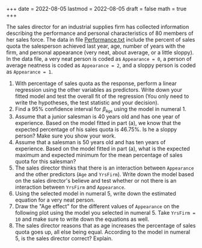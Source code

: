 +++
date      = 2022-08-05
lastmod   = 2022-08-05
draft     = false
math      = true
+++

The sales director for an industrial supplies firm has collected information describing the performance and personal characteristics of 80 members of her sales force. The data in file [Performance.txt](https://alexrojas.netlify.app/Data/Lectures/Performance.txt) include the percent of sales quota the salesperson achieved last year, age, number of years with the firm, and personal appearance (very neat, about average, or a little sloppy). In the data file, a very neat person is coded as `Appearance = 0`, a person of average neatness is coded as `Appearance = 2`, and a sloppy person  is coded as `Appearance = 1`.  

1. With percentage of sales quota as the response, perform a linear regression using the other variables as predictors.  Write down your fitted model and test the overall fit of the regression (You only need to write the hypotheses, the test statistic and  your decision).
2. Find a 95% confidence interval for $\beta_{\texttt{Age} }$ using the model in numeral 1.
3. Assume that a junior salesman is 40 years old and has one year of experience. Based on the model fitted in part (a), we know that the expected percentage of his sales quota is 46.75\%.  Is he a sloppy person? Make sure you show your work. 
4. Assume that a salesman is 50 years old and has ten years of experience. Based on the model fitted in part (a), what is the expected maximum and expected minimum for the mean percentage of sales quota for this salesman? 
5. The sales director thinks that there is an interaction between `Appearance` and the other predictors (`Age` and `YrsFirm`).  Write down the model based on the sales director's believe and test whether or not there is an interaction between `YrsFirm` and  `Appearance`. <!--That is, assume that your full model includes the interactions between `Appearance` and the other predictors `Age` and `YrsFirm` and your reduced model includes the interaction between `Appearance`  and `Age` but excludes the  interaction between `Appearance`  and `YrsFirm`. State the hypotheses to be tested, your test statistic, its critical value, your decision and your conclusion. -->
6. Using the selected model in numeral 5, write down the estimated equation for a very neat person.
7. Draw the "Age effect" for the different values of `Appearance` on the following plot using the model you selected in numeral 5. Take `YrsFirm = 10` and  make sure to write down the equations as well.  
8. The sales director reasons that as age increases the percentage of sales quota goes up, all else being equal.  According to the model in numeral 5, is the sales director correct? Explain. 

